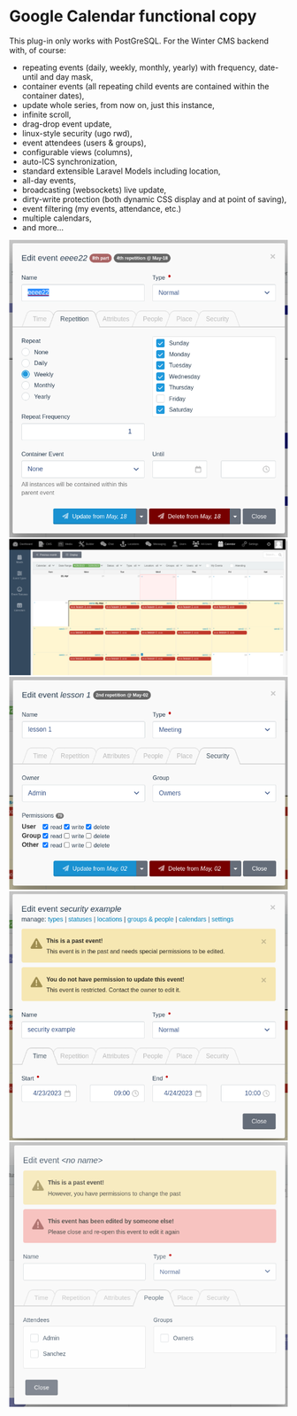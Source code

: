# Google Calendar functional copy
This plug-in only works with PostGreSQL.
For the Winter CMS backend with, of course:

 * repeating events (daily, weekly, monthly, yearly) with frequency, date-until and day mask,
 * container events (all repeating child events are contained within the container dates),
 * update whole series, from now on, just this instance,
 * infinite scroll,
 * drag-drop event update,
 * linux-style security (ugo rwd),
 * event attendees (users & groups),
 * configurable views (columns),
 * auto-ICS synchronization,
 * standard extensible Laravel Models including location,
 * all-day events,
 * broadcasting (websockets) live update,
 * dirty-write protection (both dynamic CSS display and at point of saving),
 * event filtering (my events, attendance, etc.)
 * multiple calendars,
 * and more...

![Event Dialog](sc1.png "event dialog")
![Event Container](sc2.png "event container")
![Event Security](sc3.png "event security")
![Event Security](sc4.png "event security")
![Dirty writes](sc5.png "dialog locking due to other update")
